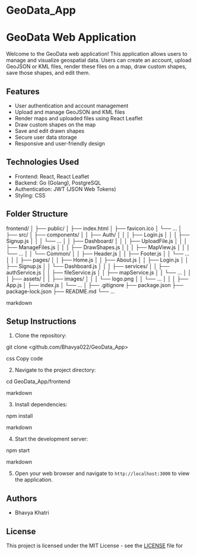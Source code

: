 # GeoData_App 
# GeoData Web Application

Welcome to the GeoData web application! This application allows users to manage and visualize geospatial data. Users can create an account, upload GeoJSON or KML files, render these files on a map, draw custom shapes, save those shapes, and edit them.

## Features

- User authentication and account management
- Upload and manage GeoJSON and KML files
- Render maps and uploaded files using React Leaflet
- Draw custom shapes on the map
- Save and edit drawn shapes
- Secure user data storage
- Responsive and user-friendly design

## Technologies Used

- Frontend: React, React Leaflet
- Backend: Go (Golang), PostgreSQL
- Authentication: JWT (JSON Web Tokens)
- Styling: CSS

## Folder Structure

frontend/
│
├── public/
│ ├── index.html
│ ├── favicon.ico
│ └── ...
│
├── src/
│ ├── components/
│ │ ├── Auth/
│ │ │ ├── Login.js
│ │ │ ├── Signup.js
│ │ │ └── ...
│ │ ├── Dashboard/
│ │ │ ├── UploadFile.js
│ │ │ ├── ManageFiles.js
│ │ │ ├── DrawShapes.js
│ │ │ ├── MapView.js
│ │ │ └── ...
│ │ └── Common/
│ │ ├── Header.js
│ │ ├── Footer.js
│ │ └── ...
│ │
│ ├── pages/
│ │ ├── Home.js
│ │ ├── About.js
│ │ ├── Login.js
│ │ ├── Signup.js
│ │ └── Dashboard.js
│ │
│ ├── services/
│ │ ├── authService.js
│ │ ├── fileService.js
│ │ ├── mapService.js
│ │ └── ...
│ │
│ ├── assets/
│ │ ├── images/
│ │ │ └── logo.png
│ │ └── ...
│ │
│ ├── App.js
│ ├── index.js
│ └── ...
│
├── .gitignore
├── package.json
├── package-lock.json
├── README.md
└── ...

markdown


## Setup Instructions

1. Clone the repository:

git clone <github.com/Bhavya022/GeoData_App>

css
Copy code

2. Navigate to the project directory:

cd GeoData_App/frontend

markdown


3. Install dependencies:

npm install

markdown


4. Start the development server:

npm start

markdown


5. Open your web browser and navigate to `http://localhost:3000` to view the application.

## Authors

- Bhavya Khatri

## License

This project is licensed under the MIT License - see the [LICENSE](LICENSE) file for 